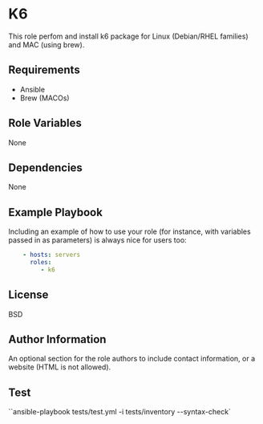 K6
=========

This role perfom and install k6 package for Linux (Debian/RHEL families) and MAC (using brew).

Requirements
------------

- Ansible
- Brew (MACOs)

Role Variables
--------------

None

Dependencies
------------

None

Example Playbook
----------------

Including an example of how to use your role (for instance, with variables passed in as parameters) is always nice for users too:

``` yaml
    - hosts: servers
      roles:
         - k6
```

License
-------

BSD

Author Information
------------------

An optional section for the role authors to include contact information, or a website (HTML is not allowed).

Test
----

``ansible-playbook tests/test.yml -i tests/inventory --syntax-check`
